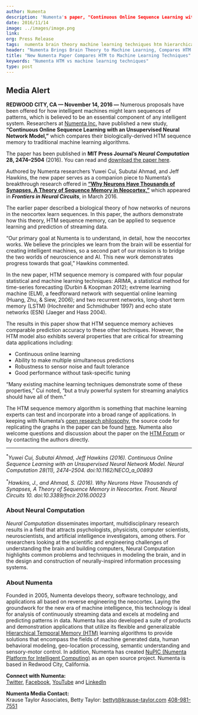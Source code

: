 ```yaml
---
author: Numenta
description: 'Numenta's paper, "Continuous Online Sequence Learning with an Unsupervised Neural Network Model", looks at Numenta's HTM vs. other machine learning techniques, including RNNs like LSTM and echo-state networks. The paper was published in MIT Press' Neural Computation journal.'
date: 2016/11/14
image: ../images/image.png
link:
org: Press Release
tags:  numenta brain theory machine learning techniques htm hierarchical temporal memory paper
header: "Numenta Brings Brain Theory to Machine Learning, Compares HTM to Machine Learning Techniques in New Paper"
title: "New Numenta Paper Compares HTM to Machine Learning Techniques"
keywords: "Numenta HTM vs machine learning techniques"
type: post
---
```


## Media Alert

**REDWOOD CITY, CA — November 14, 2016 —** Numerous proposals have been offered
for how intelligent machines might learn sequences of patterns, which is
believed to be an essential component of any intelligent system.  Researchers at
[Numenta Inc.][1] have published a new study, **“Continuous Online Sequence
Learning with an Unsupervised Neural Network Model,”** which compares their
biologically-derived HTM sequence memory to traditional machine learning
algorithms.  

The paper has been published in **MIT Press Journal’s _Neural Computation_ 28,
2474–2504** (2016). You can read and [download the paper here][2].   

Authored by Numenta researchers Yuwei Cui, Subutai Ahmad, and Jeff Hawkins, the
new paper serves as a companion piece to Numenta’s breakthrough research offered
in **[“Why Neurons Have Thousands of Synapses, A Theory of Sequence Memory in
Neocortex,”][3]** which appeared in ***Frontiers in Neural Circuits***, in
March 2016.

The earlier paper described a biological theory of how networks of neurons in
the neocortex learn sequences.  In this paper, the authors demonstrate how this
theory, HTM sequence memory, can be applied to sequence learning and prediction
of streaming data.

“Our primary goal at Numenta is to understand, in detail, how the neocortex
works.  We believe the principles we learn from the brain will be essential for
creating intelligent machines, so a second part of our mission is to bridge the
two worlds of neuroscience and AI. This new work demonstrates progress towards
that goal,” Hawkins commented.

In the new paper, HTM sequence memory is compared with four popular statistical
and machine learning techniques: ARIMA, a statistical method for time-series
forecasting (Durbin & Koopman 2012); extreme learning machine (ELM), a
feedforward network with sequential online learning (Huang, Zhu, & Siew, 2006);
and two recurrent networks, long-short term memory (LSTM) (Hochreiter and
Schmidhuber 1997) and echo state networks (ESN) (Jaeger and Hass 2004).

The results in this paper show that HTM sequence memory achieves comparable
prediction accuracy to these other techniques. However, the HTM model also
exhibits several properties that are critical for streaming data applications
including:

*	Continuous online learning
*	Ability to make multiple simultaneous predictions
*	Robustness to sensor noise and fault tolerance
*	Good performance without task-specific tuning

“Many existing machine learning techniques demonstrate some of these
properties,” Cui noted, “but a truly powerful system for streaming analytics
should have all of them.”

The HTM sequence memory algorithm is something that machine learning experts can
test and incorporate into a broad range of applications. In keeping with
Numenta’s [open research philosophy][4], the source code for replicating the
graphs in the paper can be found [here][5].  Numenta also welcome questions and
discussion about the paper on the [HTM Forum][6] or by contacting the authors
directly.

---

<sup>\*</sup>*Yuwei Cui, Subutai Ahmad, Jeff Hawkins (2016). Continuous Online
Sequence Learning with an Unsupervised Neural Network Model. Neural Computation
28(11), 2474–2504. doi:10.1162/NECO_a_00893*

<sup>\*</sup>*Hawkins, J., and Ahmad, S. (2016). Why Neurons Have Thousands of
Synapses, A Theory of Sequence Memory in Neocortex. Front. Neural Circuits 10.
doi:10.3389/fncir.2016.00023*

### About Neural Computation

*Neural Computation* disseminates important, multidisciplinary research results
in a field that attracts psychologists, physicists, computer scientists,
neuroscientists, and artificial intelligence investigators, among others. For
researchers looking at the scientific and engineering challenges of
understanding the brain and building computers, Neural Computation highlights
common problems and techniques in modeling the brain, and in the design and
construction of neurally-inspired information processing systems.

### About Numenta

Founded in 2005, Numenta develops theory, software technology, and applications
all based on reverse engineering the neocortex. Laying the groundwork for the
new era of machine intelligence, this technology is ideal for analysis of
continuously streaming data and excels at modeling and predicting patterns in
data. Numenta has also developed a suite of products and demonstration
applications that utilize its flexible and generalizable
[Hierarchical Temporal Memory (HTM)][7] learning algorithms to provide solutions
that encompass the fields of machine generated data, human behavioral modeling,
geo-location processing, semantic understanding and sensory-motor control. In
addition, Numenta has created
[NuPIC (Numenta Platform for Intelligent Computing)][8] as an open source
project. Numenta is based in Redwood City, California.

**Connect with Numenta:** <br/>
[Twitter](https://twitter.com/numenta),
[Facebook](https://www.facebook.com/pages/Numenta/321559142118?ref=br_tf),
[YouTube](https://www.youtube.com/user/numenta) and
[LinkedIn](https://www.linkedin.com/company/numenta)

**Numenta Media Contact:** <br/>
Krause Taylor Associates,
Betty Taylor:
[bettyt@krause-taylor.com](mailto:bettyt@krause-taylor.com)
[408-981-7551](tel:+1-408-981-7551)

[1]: /
[2]: http://www.mitpressjournals.org/doi/abs/10.1162/NECO_a_00893#.WCYY3-ErI19
[3]: http://journal.frontiersin.org/article/10.3389/fncir.2016.00023/full
[4]: /blog/2014/09/17/increasing-research-transparency/
[5]: https://github.com/numenta/nupic.research/tree/master/projects/sequence_prediction
[6]: https://discourse.numenta.org/categories
[7]: /machine-intelligence-technology/
[8]: http://numenta.org
